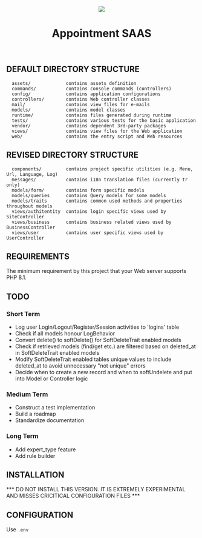 <p align="center">
    <img src="https://github.com/developkariyer/yii2/blob/4a4d4ccad09f8a9a6dbafa29392afca72fa72f05/web/android-chrome-192x192.png">
    <h1 align="center">Appointment SAAS</h1>
    <br>
</p>


DEFAULT DIRECTORY STRUCTURE
---------------------------

      assets/             contains assets definition
      commands/           contains console commands (controllers)
      config/             contains application configurations
      controllers/        contains Web controller classes
      mail/               contains view files for e-mails
      models/             contains model classes
      runtime/            contains files generated during runtime
      tests/              contains various tests for the basic application
      vendor/             contains dependent 3rd-party packages
      views/              contains view files for the Web application
      web/                contains the entry script and Web resources


REVISED DIRECTORY STRUCTURE
---------------------------

      components/         contains project specific utilities (e.g. Menu, Url, Language, Log)
      messages/           contains i18n translation files (currently tr only)
      models/form/        contains form specific models
      models/queries      contains Query models for some models
      models/traits       contains common used methods and properties throughout models
      views/authitentity  contains login specific views used by SiteController
      views/business      contains business related views used by BusinessController
      views/user          contains user specific views used by UserController


REQUIREMENTS
------------

The minimum requirement by this project that your Web server supports PHP 8.1.


TODO
----
### Short Term
- Log user Login/Logout/Register/Session activities to 'logins' table
- Check if all models honour LogBehavior
- Convert delete() to softDelete() for SoftDeleteTrait enabled models
- Check if retrieved models (find/get etc.) are filtered based on deleted_at in SoftDeleteTrait enabled models
- Modify SoftDeleteTrait enabled tables unique values to include deleted_at to avoid unnecessary "not unique" errors
- Decide when to create a new record and when to softUndelete and put into Model or Controller logic

### Medium Term
- Construct a test implementation
- Build a roadmap
- Standardize documentation

### Long Term
- Add expert_type feature
- Add rule builder


INSTALLATION
------------

*** DO NOT INSTALL THIS VERSION. IT IS EXTREMELY EXPERIMENTAL AND MISSES CRICITICAL CONFIGURATION FILES ***


CONFIGURATION
-------------

Use `.env`

